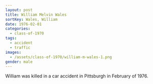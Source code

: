 ```yaml
---
layout: post
title: William Melvin Wales
sortKey: Wales, William
date: 1976-02-01
categories:
  - class-of-1970
tags:
  - accident
  - traffic
images:
  - /assets/class-of-1970/william-m-wales-1.png
gender: male
---
```

William was killed in a car accident in Pittsburgh in February of 1976.
